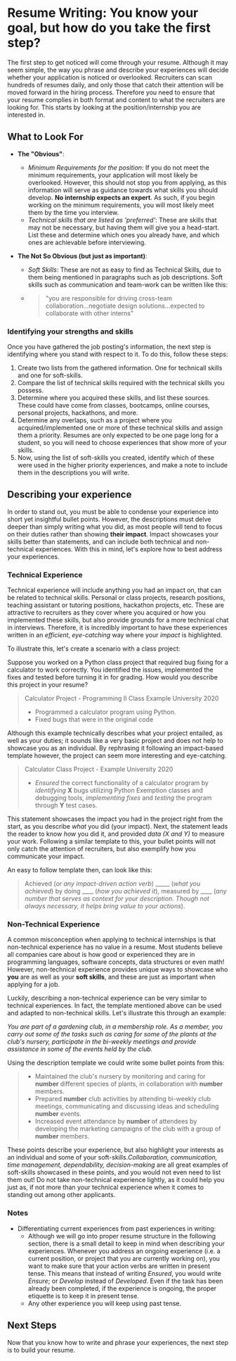 # Resume Writing: You know your goal, but how do you take the first step?

The first step to get noticed will come through your resume. Although it may seem simple, the way you phrase and describe your experiences will decide whether your application is noticed or overlooked. Recruiters can scan hundreds of resumes daily, and only those that catch their attention will be moved forward in the hiring process. Therefore you need to ensure that your resume complies in both format and content to what the recruiters are looking for. This starts by looking at the position/internship you are interested in.

## What to Look For

- **The "Obvious"**:
    - *Minimum Requirements for the position*: If you do not meet the minimum requirements, your application will most likely be overlooked. However, this should not stop you from applying, as this information will serve as guidance towards what skills you should develop. **No internship expects an expert**. As such, if you begin working on the minimum requirements, you will most likely meet them by the time you interview. 
    - *Technical skills that are listed as 'preferred'*: These are skills that may not be necessary, but having them will give you a head-start. List these and determine which ones you already have, and which ones are achievable before interviewing.

- **The Not So Obvious (but just as important)**:
    - *Soft Skills*: These are not as easy to find as Technical Skills, due to them being mentioned in paragraphs such as job descriptions. Soft skills such as communication and team-work can be written like this:
    - >  "you are responsible for driving cross-team collaboration...negotiate design solutions...expected to collaborate with other interns"

### Identifying your strengths and skills

Once you have gathered the job posting's information, the next step is identifying where you stand with respect to it. To do this, follow these steps:
1. Create two lists from the gathered information. One for technicall skills and one for soft-skills.
1. Compare the list of technical skills required with the technical skills you possess.
1. Determine where you acquired these skills, and list these sources. These could have come from classes, bootcamps, online courses, personal projects, hackathons, and more.
1. Determine any overlaps, such as a project where you acquired/implemented one or more of these technical skills and assign them a priority. Resumes are only expected to be one page long for a student, so you will need to choose experiences that show more of your skills.
1. Now, using the list of soft-skills you created, identify which of these were used in the higher priority experiences, and make a note to include them in the descriptions you will write.

## Describing your experience

In order to stand out, you must be able to condense your experience into short yet insightful bullet points. However, the descriptions must delve deeper than simply writing what you did, as most people will tend to focus on their duties rather than showing **their impact**. Impact showcases your skills better than statements, and can include both technical and non-technical experiences. With this in mind, let's explore how to best address your experiences.

### Technical Experience

Technical experience will include anything you had an impact on, that can be related to technical skills. Personal or class projects, research positions, teaching assistant or tutoring positions, hackathon projects, etc. These are attractive to recruiters as they cover where you acquired or how you implemented these skills, but also provide grounds for a more technical chat in interviews. Therefore, it is incredibly important to have these experiences written in an *efficient*, *eye-catching* way where your *impact* is highlighted.

To illustrate this, let's create a scenario with a class project:

Suppose you worked on a Python class project that required bug fixing for a calculator to work correctly. You identified the issues, implemented the fixes and tested before turning it in for grading. How would you describe this project in your resume? 

> Calculator Project - Programming II Class Example University 2020
> - Programmed a calculator program using Python.
> - Fixed bugs that were in the original code

Although this example technically describes what your project entailed, as well as your duties; it sounds like a very basic project and does not help to showcase you as an individual. By rephrasing it following an impact-based template however, the project can seem more interesting and eye-catching.

> Calculator Class Project - Example University 2020
> - *Ensured* the correct functionality of a calculator program by *identifying* **X** bugs utilizing Python Exemption classes and debugging tools, *implementing fixes* and *testing* the program through **Y** test cases.

This statement showcases the impact you had in the project right from the start, as you describe *what* you did (your impact). Next, the statement leads the reader to know *how* you did it, and provided *data (X and Y)* to measure your work. Following a similar template to this, your bullet points will not only catch the attention of recruiters, but also exemplify how you communicate your impact.

An easy to follow template then, can look like this:

> Achieved (*or any impact-driven action verb*) _____ (*what you achieved*) by doing ____ (*how you achieved it*), measured by ____ (*any number that serves as context for your description. Though not always necessary, it helps bring value to your actions*).

### Non-Technical Experience

A common misconception when applying to technical internships is that non-technical experience has no value in a resume. Most students believe all companies care about is how good or experienced they are in programming languages, software concepts, data structures or even math! However, non-technical experience provides unique ways to showcase who **you** are as well as your **soft skills**, and these are just as important when applying for a job.

Luckily, describing a non-technical experience can be very similar to technical experiences. In fact, the template mentioned above can be used and adapted to non-technical skills. Let's illustrate this through an example:

*You are part of a gardening club, in a membership role. As a member, you carry out some of the tasks such as caring for some of the plants at the club's nursery, participate in the bi-weekly meetings and provide assistance in some of the events held by the club.*

Using the description template we could write some bullet points from this:

> - Maintained the club's nursery by monitoring and caring for **number** different species of plants, in collaboration with **number** members.
> - Prepared **number** club activities by attending bi-weekly club meetings, communicating and discussing ideas and scheduling **number** events.
> - Increased event attendance by **number** of attendees by developing the marketing campaigns of the club with a group of **number** members.

These points describe your experience, but also highlight your interests as an individual and some of your soft-skills.*Collaboration, communication, time management, dependability, decision-making* are all great examples of soft-skills showcased in these points, and you would not even need to list them out! Do not take non-technical experience lightly, as it could help you just as, if not more than your technical experience when it comes to standing out among other applicants.

### Notes

- Differentiating current experiences from past experiences in writing:
    - Although we will go into proper resume structure in the following section, there is a small detail to keep in mind when describing your experiences. Whenever you address an ongoing experience (i.e. a current position, or project that you are currently working on), you want to make sure that your action verbs are written in present tense. This means that instead of writing *Ensured*, you would write *Ensure*; or *Develop* instead of *Developed*. Even if the task has been already been completed, if the experience is ongoing, the proper etiquette is to keep it in present tense.
    - Any other experience you will keep using past tense.

## Next Steps

Now that you know how to write and phrase your experiences, the next step is to build your resume.
